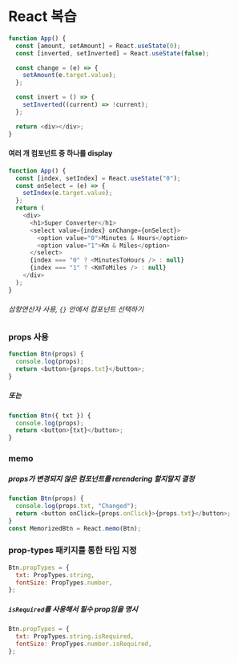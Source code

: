 # React 복습

```javascript
function App() {
  const [amount, setAmount] = React.useState(0);
  const [inverted, setInverted] = React.useState(false);

  const change = (e) => {
    setAmount(e.target.value);
  };

  const invert = () => {
    setInverted((current) => !current);
  };

  return <div></div>;
}
```

#### 여러 개 컴포넌트 중 하나를 display

```javascript
function App() {
  const [index, setIndex] = React.useState("0");
  const onSelect = (e) => {
    setIndex(e.target.value);
  };
  return (
    <div>
      <h1>Super Converter</h1>
      <select value={index} onChange={onSelect}>
        <option value="0">Minutes & Hours</option>
        <option value="1">Km & Miles</option>
      </select>
      {index === "0" ? <MinutesToHours /> : null}
      {index === "1" ? <KmToMiles /> : null}
    </div>
  );
}
```

###### 삼항연산자 사용, `{}` 안에서 컴포넌트 선택하기

### props 사용

```javascript
function Btn(props) {
  console.log(props);
  return <button>{props.txt}</button>;
}
```

##### 또는

```javascript
function Btn({ txt }) {
  console.log(props);
  return <button>{txt}</button>;
}
```

### memo

##### props가 변경되지 않은 컴포넌트를 rerendering 할지말지 결정

```javascript
function Btn(props) {
  console.log(props.txt, "Changed");
  return <button onClick={props.onClick}>{props.txt}</button>;
}
const MemorizedBtn = React.memo(Btn);
```

### prop-types 패키지를 통한 타입 지정

```javascript
Btn.propTypes = {
  txt: PropTypes.string,
  fontSize: PropTypes.number,
};
```

##### `isRequired`를 사용해서 필수 prop임을 명시

```javascript
Btn.propTypes = {
  txt: PropTypes.string.isRequired,
  fontSize: PropTypes.number.isRequired,
};
```

